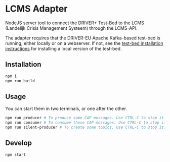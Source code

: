 # LCMS Adapter

NodeJS server tool to connect the DRIVER+ Test-Bed to the LCMS (Landelijk Crisis Management Systeem) through the LCMS-API. 

The adapter requires that the DRIVER-EU Apache Kafka-based test-bed is running, either locally or on a webserver. If not, see the [test-bed installation instructions](https://github.com/DRIVER-EU/test-bed) for installing a local version of the test-bed. 

## Installation

```bash
npm i
npm run build
```

## Usage

You can start them in two terminals, or one after the other.

```bash
npm run producer # To produce some CAP messages. Use CTRL-C to stop it.
npm run consumer # To consume these CAP messages. Use CTRL-C to stop it.
npm run silent-producer # To create some topics. Use CTRL-C to stop it.
```

## Develop

```bash
npm start
```
